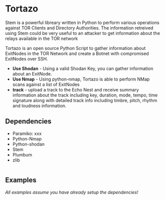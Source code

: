 # Tortazo

Stem is a powerful libreary written in Python to perform various operations against TOR Clients and Directory Authorities. The information retreived using Stem could be very useful to an attacker to get information about the relays available in the TOR network

Tortazo is an open source Python Script to gather information about ExitNodes in the TOR Network and create a Botnet with compromised ExitNodes over SSH.

* **Use Shodan** - Using a valid Shodan Key, you can gather information about an ExitNode.
* **Use Nmap** - Using python-nmap, Tortazo is able to perform NMap scans against a list of ExitNodes
* **track** - upload a track to the Echo Nest and receive summary information about the track including key, duration, mode, tempo, time signature along with detailed track info including timbre, pitch, rhythm and loudness information.

## Dependencies

* Paramiko: xxx
* Python-Nmap
* Python-shodan
* Stem
* Plumbum
* zlib

   

```python
```

## Examples
*All examples assume you have already setup the dependencies!*


